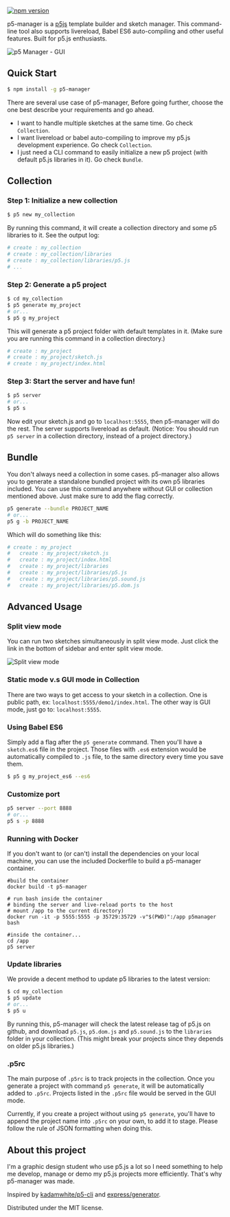  [![npm version](https://badge.fury.io/js/p5-manager.svg)](https://badge.fury.io/js/p5-manager)

p5-manager is a [p5js](https://github.com/processing/p5.js/) template builder and sketch manager. This command-line tool also supports livereload, Babel ES6 auto-compiling and other useful features. Built for p5.js enthusiasts.

![p5 Manager - GUI](screenshot.png)

## Quick Start

```bash
$ npm install -g p5-manager
```

There are several use case of p5-manager, Before going further, choose the one best describe your requirements and go ahead.
- I want to handle multiple sketches at the same time. Go check `Collection`.
- I want livereload or babel auto-compiling to improve my p5.js development experience. Go check `Collection`.
- I just need a CLI command to easily initialize a new p5 project (with default p5.js libraries in it). Go check `Bundle`.

## Collection
### Step 1: Initialize a new collection
```bash
$ p5 new my_collection
```

By running this command, it will create a collection directory and some p5 libraries to it. See the output log:

```bash
# create : my_collection
# create : my_collection/libraries
# create : my_collection/libraries/p5.js
# ...
```

### Step 2: Generate a p5 project

```bash
$ cd my_collection
$ p5 generate my_project
# or...
$ p5 g my_project
```

This will generate a p5 project folder with default templates in it. (Make sure you are running this command in a collection directory.)

```bash
# create : my_project
# create : my_project/sketch.js
# create : my_project/index.html
```

### Step 3: Start the server and have fun!

```bash
$ p5 server
# or...
$ p5 s
```

Now edit your sketch.js and go to `localhost:5555`, then p5-manager will do the rest. The server supports livereload as default. (Notice: You should run `p5 server` in a collection directory, instead of a project directory.)

## Bundle
You don't always need a collection in some cases. p5-manager also allows you to generate a standalone bundled project with its own p5 libraries included. You can use this command anywhere without GUI or collection mentioned above. Just make sure to add the flag correctly.

```bash
p5 generate --bundle PROJECT_NAME
# or...
p5 g -b PROJECT_NAME
```
Which will do something like this:

```bash
# create : my_project
#   create : my_project/sketch.js
#   create : my_project/index.html
#   create : my_project/libraries
#   create : my_project/libraries/p5.js
#   create : my_project/libraries/p5.sound.js
#   create : my_project/libraries/p5.dom.js
```


## Advanced Usage

### Split view mode
You can run two sketches simultaneously in split view mode. Just click the link in the bottom of sidebar and enter split view mode.

![Split view mode](https://media.giphy.com/media/3oKIP8140JV4xuRmkU/giphy.gif)


### Static mode v.s GUI mode in Collection
There are two ways to get access to your sketch in a collection. One is public path, ex: `localhost:5555/demo1/index.html`. The other way is GUI mode, just go to: `localhost:5555`.

### Using Babel ES6

Simply add a flag after the `p5 generate` command. Then you'll have a `sketch.es6` file in the project. Those files with `.es6` extension would be automatically compiled to `.js` file, to the same directory every time you save them.

```bash
$ p5 g my_project_es6 --es6
```

### Customize port

```bash
p5 server --port 8888
# or...
p5 s -p 8888
```

### Running with Docker

If you don't want to (or can't) install the dependencies on your local machine, you can use the included Dockerfile to build a p5-manager container.

```
#build the container
docker build -t p5-manager

# run bash inside the container
# binding the server and live-reload ports to the host
# mount /app to the current directory)
docker run -it -p 5555:5555 -p 35729:35729 -v"$(PWD)":/app p5manager bash

#inside the container...
cd /app
p5 server
```


### Update libraries
We provide a decent method to update p5 libraries to the latest version:

```bash
$ cd my_collection
$ p5 update
# or...
$ p5 u
```
By running this, p5-manager will check the latest release tag of p5.js on github, and download `p5.js`, `p5.dom.js` and `p5.sound.js` to the `libraries` folder in your collection. (This might break your projects since they depends on older p5.js libraries.)

### .p5rc
The main purpose of `.p5rc` is to track projects in the collection. Once you generate a project with command `p5 generate`, it will be automatically added to `.p5rc`. Projects listed in the `.p5rc` file would be served in the GUI mode.

Currently, if you create a project without using `p5 generate`, you'll have to append the project name into `.p5rc` on your own, to add it to stage. Please follow the rule of JSON formatting when doing this.

## About this project
I'm a graphic design student who use p5.js a lot so I need something to help me develop, manage or demo my p5.js projects more efficiently. That's why p5-manager was made.

Inspired by [kadamwhite/p5-cli](https://github.com/kadamwhite/p5-cli) and [express/generator](https://github.com/expressjs/generator).

Distributed under the MIT license.
